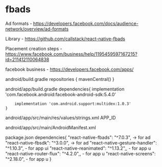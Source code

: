 # fbads
Ad formats - https://developers.facebook.com/docs/audience-network/overview/ad-formats

Library - https://github.com/callstack/react-native-fbads

Placement creation steps - https://www.facebook.com/business/help/1195459597167215?id=211412110064838

facebook business - https://developers.facebook.com/apps/

android/build.gradle
	repositories {
		mavenCentral()
	}

android/app/build.gradle
	dependencies{
		implementation 'com.facebook.android:facebook-android-sdk:5.4.0'

		implementation 'com.android.support:multidex:1.0.3'
	}

android/app/src/main/res/values/strings.xml
	<string name="facebook_app_id">APP_ID</string>
	
android/app/src/main/AndroidManifest.xml
		<activity
			android:name="com.facebook.ads.InterstitialAdActivity"
			android:configChanges="keyboardHidden|orientation" />
        <meta-data android:name="com.facebook.sdk.ApplicationId" android:value="@string/facebook_app_id"/>
	
package.json
	dependencies{
		"react-native-fbads": "^7.0.3", -> for ad
		"react-native-fbsdk": "^3.0.0", -> for ad
		"react-native-gesture-handler": "^1.10.3", - for app ui
		"react-native-reanimated": "^1.13.2",, - for app u
		"react-native-router-flux": "^4.2.0",, - for app u
		"react-native-screens": "^2.18.0", - for app u
	}